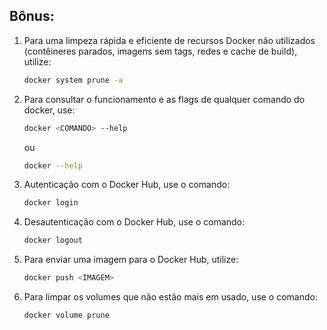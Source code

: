 ## Bônus:

1. Para uma limpeza rápida e eficiente de recursos Docker não utilizados (contêineres parados, imagens sem tags, redes e cache de build), utilize:

   ```bash
   docker system prune -a
   ```

2. Para consultar o funcionamento e as flags de qualquer comando do docker, use:

   ```bash
   docker <COMANDO> --help
   ```

   ou

   ```bash
   docker --help
   ```

3. Autenticação com o Docker Hub, use o comando:

   ```bash
   docker login
   ```

4. Desautenticação com o Docker Hub, use o comando:

   ```bash
   docker logout
   ```

5. Para enviar uma imagem para o Docker Hub, utilize:

   ```bash
   docker push <IMAGEM>
   ```

6. Para limpar os volumes que não estão mais em usado, use o comando:

   ```bash
   docker volume prune
   ```
